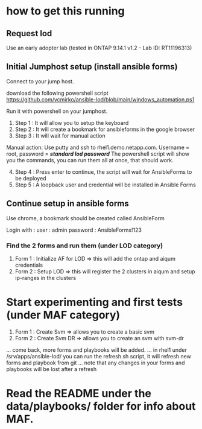 # how to get this running

## Request lod

Use an early adopter lab (tested in ONTAP 9.14.1 v1.2 - Lab ID: RT11196313)

## Initial Jumphost setup (install ansible forms)

Connect to your jump host.

download the following powershell script 
https://github.com/vcmirko/ansible-lod/blob/main/windows_automation.ps1

Run it with powershell on your jumphost.

1. Step 1 : It will allow you to setup the keyboard
2. Step 2 : It will create a bookmark for ansibleforms in the google browser
3. Step 3 : It will wait for manual action

Manual action: Use putty and ssh to rhel1.demo.netapp.com.
Username = root, password = ***standard lod password***
The powershell script will show you the commands, you can run them all at once, that should work.

4. Step 4 : Press enter to continue, the script will wait for AnsibleForms to be deployed
5. Step 5 : A loopback user and credential will be installed in Ansible Forms

## Continue setup in ansible forms

Use chrome, a bookmark should be created called AnsibleForm  

Login with :
user : admin
password : AnsibleForms!123

### Find the 2 forms and run them (under LOD category)

1. Form 1 : Initialize AF for LOD => this will add the ontap and aiqum credentials
2. Form 2 : Setup LOD => this will register the 2 clusters in aiqum and setup ip-ranges in the clusters

# Start experimenting and first tests (under MAF category)

1. Form 1 : Create Svm => allows you to create a basic svm
2. Form 2 : Create Svm DR => allows you to create an svm with svm-dr

... come back, more forms and playbooks will be added.
... in rhel1 under /srv/apps/ansible-lod/ you can run the refresh.sh script, it will refresh new forms and playbook from git
... note that any changes in your forms and playbooks will be lost after a refresh

# Read the README under the data/playbooks/ folder for info about MAF.
